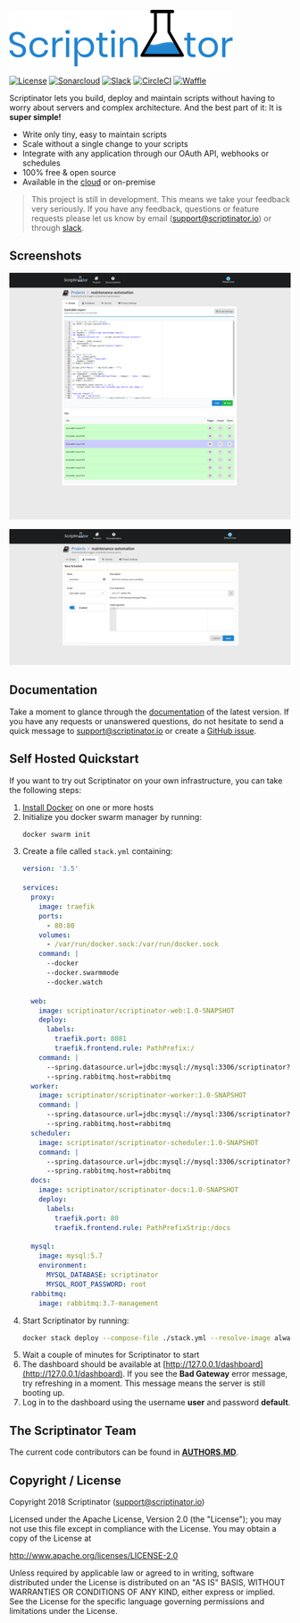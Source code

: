 [![Scriptinator](src/readme/logo.png)](https://scriptinator.io)

[![License](https://img.shields.io/badge/license-Apache%202.0-green.svg)](http://www.apache.org/licenses/LICENSE-2.0)
[![Sonarcloud](https://sonarcloud.io/api/project_badges/measure?project=io.chapp.scriptinator%3Ascriptinator-parent&metric=alert_status)](https://sonarcloud.io/dashboard?id=io.chapp.scriptinator%3Ascriptinator-parent)
[![Slack](https://slack-invite.scriptinator.io/badge.svg)](https://slack-invite.scriptinator.io)
[![CircleCI](https://circleci.com/gh/ScriptinatorIO/scriptinator/tree/master.svg?style=shield)](https://circleci.com/gh/ScriptinatorIO/scriptinator/tree/master)
[![Waffle](https://badge.waffle.io/ScriptinatorIO/scriptinator.svg?columns=In%20Progress,Review)](https://waffle.io/ScriptinatorIO/scriptinator)


Scriptinator lets you build, deploy and maintain scripts without having to worry about servers and complex architecture.
And the best part of it: It is **super simple!**

- Write only tiny, easy to maintain scripts
- Scale without a single change to your scripts
- Integrate with any application through our OAuth API, webhooks or schedules
- 100% free & open source
- Available in the [cloud](https://scriptinator.io) or on-premise

> This project is still in development. This means we take your feedback very seriously. If you have any feedback,
questions or feature requests please let us know by email (support@scriptinator.io) or through [slack](https://slack-invite.scriptinator.io).

## Screenshots

![Editing Scripts](src/readme/screenshots/editing_scripts.png)

![Creating Schedules](src/readme/screenshots/creating_schedules.png)

## Documentation

Take a moment to glance through the [documentation](https://scriptinator.io/docs) of the latest version. If you have
any requests or unanswered questions, do not hesitate to send a quick message to support@scriptinator.io or create
a [GitHub issue](https://github.com/ScriptinatorIO/scriptinator/issues).


## Self Hosted Quickstart

If you want to try out Scriptinator on your own infrastructure, you can take the following steps:

1. [Install Docker](https://docs.docker.com/install/) on one or more hosts
2. Initialize you docker swarm manager by running:
   ```bash
   docker swarm init
   ```
3. Create a file called `stack.yml` containing:
    ```yml
    version: '3.5'
    
    services:
      proxy:
        image: traefik
        ports:
          - 80:80
        volumes:
          - /var/run/docker.sock:/var/run/docker.sock
        command: |
          --docker
          --docker.swarmmode
          --docker.watch
    
      web:
        image: scriptinator/scriptinator-web:1.0-SNAPSHOT
        deploy:
          labels:
            traefik.port: 8081
            traefik.frontend.rule: PathPrefix:/
        command: |
          --spring.datasource.url=jdbc:mysql://mysql:3306/scriptinator?useSSL=false
          --spring.rabbitmq.host=rabbitmq
      worker:
        image: scriptinator/scriptinator-worker:1.0-SNAPSHOT
        command: |
          --spring.datasource.url=jdbc:mysql://mysql:3306/scriptinator?useSSL=false
          --spring.rabbitmq.host=rabbitmq
      scheduler:
        image: scriptinator/scriptinator-scheduler:1.0-SNAPSHOT
        command: |
          --spring.datasource.url=jdbc:mysql://mysql:3306/scriptinator?useSSL=false
          --spring.rabbitmq.host=rabbitmq
      docs:
        image: scriptinator/scriptinator-docs:1.0-SNAPSHOT
        deploy:
          labels:
            traefik.port: 80
            traefik.frontend.rule: PathPrefixStrip:/docs
    
      mysql:
        image: mysql:5.7
        environment:
          MYSQL_DATABASE: scriptinator
          MYSQL_ROOT_PASSWORD: root
      rabbitmq:
        image: rabbitmq:3.7-management
    ```
4. Start Scriptinator by running:
   ```bash
   docker stack deploy --compose-file ./stack.yml --resolve-image always scriptinator
   ```
5. Wait a couple of minutes for Scriptinator to start
6. The dashboard should be available at [http://127.0.0.1/dashboard](http://127.0.0.1/dashboard). If you see the
**Bad Gateway** error message, try refreshing in a moment. This message means the server is still booting up.
7. Log in to the dashboard using the username **user** and password **default**.

## The Scriptinator Team

The current code contributors can be found in [**AUTHORS.MD**](AUTHORS.md).

## Copyright / License

Copyright 2018 Scriptinator (support@scriptinator.io)

Licensed under the Apache License, Version 2.0 (the "License");
you may not use this file except in compliance with the License.
You may obtain a copy of the License at

   http://www.apache.org/licenses/LICENSE-2.0

Unless required by applicable law or agreed to in writing, software
distributed under the License is distributed on an "AS IS" BASIS,
WITHOUT WARRANTIES OR CONDITIONS OF ANY KIND, either express or implied.
See the License for the specific language governing permissions and
limitations under the License.